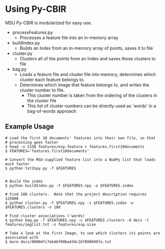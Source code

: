 # Using Py-CBIR

MSU Py-CBIR is modularized for easy use.

- processFeatures.py
    - Processes a feature file into an in-memory array
- buildIndex.py
    - Builds an Index from an in-memory array of points, saves it to file
- cluster.py
    - Clusters all of the points from an Index and saves those clusters to file
- bag.py
    - Loads a feature file and cluster file into memory, determines which cluster each feature belongs to.
    - Determines which image that feature belongs to, and writes the cluster number to file.
        - This cluster number is taken from the ordering of the clusters in the cluster file
        - This list of cluster numbers can be directly used as 'words' in a bag-of-words approach
        
## Example Usage

    # Load the first 10 documents' features into their own file, so that 
    # processing goes faster
    $ head -n 2158 features/esp.feature > features.first10documents
    $ FEATURES='features.first10documents'
    
    # Convert the MSU-supplied feature list into a NumPy list that loads much faster
    $ python txt2npy.py -f $FEATURES
    
    
    # Build the index
    $ python buildIndex.py -f $FEATURES.npy -o $FEATURES.index
    
    # Find 100 clusters.  Note that the project description requires 125000
    $ python cluster.py -f $FEATURES.npy -i $FEATURES.index -o $FEATURES.clusters -n 100
    
    # Find cluster associations ('words)
    $ python bag.py -f $FEATURES.npy -c $FEATURES.clusters -d docs -l features/imglist.txt -s features/esp.size
    
    # Take a look at the first Image, to see which clusters its points are associated with
    $ more docs/00004fc7eb4bf00ba434c167890b99fa.txt
    